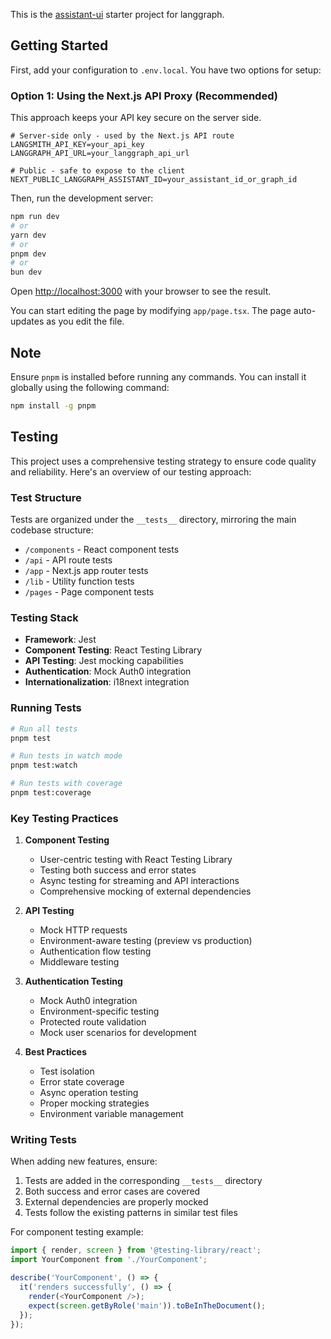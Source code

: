 This is the [assistant-ui](https://github.com/Yonom/assistant-ui) starter project for langgraph.

## Getting Started

First, add your configuration to `.env.local`. You have two options for setup:

### Option 1: Using the Next.js API Proxy (Recommended)

This approach keeps your API key secure on the server side.

```
# Server-side only - used by the Next.js API route
LANGSMITH_API_KEY=your_api_key
LANGGRAPH_API_URL=your_langgraph_api_url

# Public - safe to expose to the client
NEXT_PUBLIC_LANGGRAPH_ASSISTANT_ID=your_assistant_id_or_graph_id
```

Then, run the development server:

```bash
npm run dev
# or
yarn dev
# or
pnpm dev
# or
bun dev
```

Open [http://localhost:3000](http://localhost:3000) with your browser to see the result.

You can start editing the page by modifying `app/page.tsx`. The page auto-updates as you edit the file.

## Note

Ensure `pnpm` is installed before running any commands. You can install it globally using the following command:

```bash
npm install -g pnpm
```

## Testing

This project uses a comprehensive testing strategy to ensure code quality and reliability. Here's an overview of our testing approach:

### Test Structure

Tests are organized under the `__tests__` directory, mirroring the main codebase structure:

- `/components` - React component tests
- `/api` - API route tests
- `/app` - Next.js app router tests
- `/lib` - Utility function tests
- `/pages` - Page component tests

### Testing Stack

- **Framework**: Jest
- **Component Testing**: React Testing Library
- **API Testing**: Jest mocking capabilities
- **Authentication**: Mock Auth0 integration
- **Internationalization**: i18next integration

### Running Tests

```bash
# Run all tests
pnpm test

# Run tests in watch mode
pnpm test:watch

# Run tests with coverage
pnpm test:coverage
```

### Key Testing Practices

1. **Component Testing**

   - User-centric testing with React Testing Library
   - Testing both success and error states
   - Async testing for streaming and API interactions
   - Comprehensive mocking of external dependencies

2. **API Testing**

   - Mock HTTP requests
   - Environment-aware testing (preview vs production)
   - Authentication flow testing
   - Middleware testing

3. **Authentication Testing**

   - Mock Auth0 integration
   - Environment-specific testing
   - Protected route validation
   - Mock user scenarios for development

4. **Best Practices**
   - Test isolation
   - Error state coverage
   - Async operation testing
   - Proper mocking strategies
   - Environment variable management

### Writing Tests

When adding new features, ensure:

1. Tests are added in the corresponding `__tests__` directory
2. Both success and error cases are covered
3. External dependencies are properly mocked
4. Tests follow the existing patterns in similar test files

For component testing example:

```typescript
import { render, screen } from '@testing-library/react';
import YourComponent from './YourComponent';

describe('YourComponent', () => {
  it('renders successfully', () => {
    render(<YourComponent />);
    expect(screen.getByRole('main')).toBeInTheDocument();
  });
});
```
